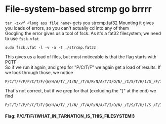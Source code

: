 # File-system-based strcmp go brrrr

`tar -zxvf <long ass file name>` gets you strcmp.fat32
Mounting it gives you loads of errors, so you can't actually cd into any of them  
Googling the error gives us a tool of fsck. As it's a fat32 filesystem, we need to use `fsck.vfat`  
```
sudo fsck.vfat -l -v -a -t ./strcmp.fat32
```
This gives us a load of files, but most noticeable is that the flag starts with PCTF  
So if we run it again, and grep for "P/C/T/F" we again get a load of results. If we look through those, we notice  
```
P/C/T/F/P/P/C/T/F/{W/H/A/T/_/I/N/_/T/A/R/N/A/T/I/O/N/_/I/S/T/H/1/S_/F/I/L/E/S/Y/S}
```
That's not correct, but if we grep for that (excluding the "}" at the end) we find  
```
P/C/T/F/P/P/C/T/F/{W/H/A/T/_/I/N/_/T/A/R/N/A/T/I/O/N/_/I/S/T/H/1/S_/F/I/L/E/S/Y/S/T/E/M/!}/SPACE/1
```

#### Flag: P/C/T/F/{WHAT_IN_TARNATION_IS_THIS_FILESYSTEM!}
